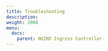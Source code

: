 ```yaml
---
title: Troubleshooting
description:
weight: 2000
menu:
  docs:
    parent: NGINX Ingress Controller
---
```

